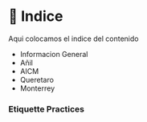 # 📜 Indice

Aqui colocamos el indice del contenido

* Informacion General
* Añil
* AICM
* Queretaro
* Monterrey

### Etiquette Practices
